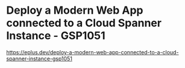 # Deploy a Modern Web App connected to a Cloud Spanner Instance - GSP1051

<https://eplus.dev/deploy-a-modern-web-app-connected-to-a-cloud-spanner-instance-gsp1051>